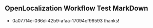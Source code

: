 ## OpenLocalization Workflow Test MarkDown
* 0a077f4e-066d-42b9-afaa-17094cf99593 thanks!

<!--HONumber=Jul16_HO2-->


